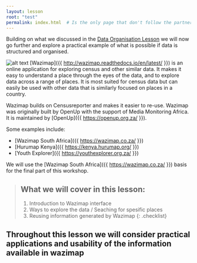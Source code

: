 ```yaml
---
layout: lesson
root: "test"
permalink: index.html  # Is the only page that don't follow the partner /:path/index.html
---
```


Building on what we discussed in the [Data Organisation Lesson]({{https://zjsteyn.github.io/we-Deliver/}}) we will now go further and explore a practical example of what is possible if data is structured and organised.

![alt text](https://wazimap.co.za/static/img/wazi-logo.png)   [Wazimap]({{ http://wazimap.readthedocs.io/en/latest/ }}) is an online application for exploring census and other similar data. It makes it easy to understand a place through the eyes of the data, and to explore data across a range of places. It is most suited for census data but can easily be used with other data that is similarly focused on places in a country.

Wazimap builds on Censusreporter and makes it easier to re-use. Wazimap was originally built by OpenUp with the support of Media Monitoring Africa. It is maintained by  [OpenUp]({{ https://openup.org.za/ }}).

Some examples include:
- [Wazimap South Africa]({{ https://wazimap.co.za/ }})
- [Hurumap Kenya]({{ https://kenya.hurumap.org/ }})
- [Youth Explorer]({{ https://youthexplorer.org.za/ }})

We will use the [Wazimap South Africa]({{ https://wazimap.co.za/ }}) basis for the final part of this workshop.



> ## What we will cover in this lesson:
>
> 1.  Introduction to Wazimap interface
> 2.  Ways to explore the data / Seaching for spesific places 
> 3.  Reusing information generated by Wazimap
{: .checklist}

## Throughout this lesson we will consider practical applications and usability of the information available in wazimap

